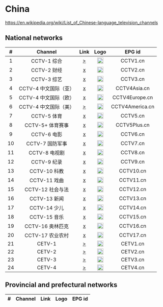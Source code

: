 <h1>China</h1>

https://en.wikipedia.org/wiki/List_of_Chinese-language_television_channels

<h2>National networks</h2>

| #    | Channel        | Link  | Logo | EPG id |
|:----:|:--------------:|:-----:|:----:|:------:|
| 1    | CCTV-1 综合    | [>](https://cctvwbndtxy.liveplay.myqcloud.com/cctvwbnd/jzcctv1_2/index.m3u8) | <img height="20" src="https://i.imgur.com/uHU6Vc0.png"/> | CCTV1.cn |
| 2    | CCTV-2 财经    | [x](https://cctvwbcdtxyhw.liveplay.myqcloud.com/cctvwbcd/cdrmjzcctv2_1/index.m3u8) | <img height="20" src="https://i.imgur.com/6C9JEYt.png"/> | CCTV2.cn |
| 3    | CCTV-3 综艺    | [x](https://cctvwbcdtxyhw.liveplay.myqcloud.com/cctvwbcd/cdrmjzcctv3_1/index.m3u8) | <img height="20" src="https://i.imgur.com/Mh1N35D.png"/> | CCTV3.cn |
| 4    | CCTV-4 中文国际（亚） | [x](https://cctvwbcdtxyhw.liveplay.myqcloud.com/cctvwbcd/cdrmjzcctv4_1/index.m3u8) | <img height="20" src="https://i.imgur.com/ovUSVEQ.png"/> | CCTV4Asia.cn |
| 5    | CCTV-4 中文国际（欧） | [x](https://cctvwbcdtxyhw.liveplay.myqcloud.com/cctvwbcd/cdrmjzcctveurope_1/index.m3u8) | <img height="20" src="https://i.imgur.com/kx8metk.png"/> | CCTV4Europe.cn |
| 6    | CCTV-4 中文国际（美） | [>](https://global.cgtn.cicc.media.caton.cloud/master/cgtn-america.m3u8) | <img height="20" src="https://i.imgur.com/1TPiRqR.png"/> | CCTV4America.cn |
| 7    | CCTV-5 体育    | [x](https://cctv5wbcdtxyhw.liveplay.myqcloud.com/cctv5wbcd/cdrmjzcctv5_1/index.m3u8) | <img height="20" src="https://i.imgur.com/Mut2omN.png"/> | CCTV5.cn |
| 8    | CCTV-5+ 体育赛事 | [x](https://cctv5wbcdtxyhw.liveplay.myqcloud.com/cctv5wbcd/cdrmjzcctv5plus_1/index.m3u8) | <img height="20" src="https://i.imgur.com/UNjmQVS.png"/> | CCTV5Plus.cn |
| 9    | CCTV-6 电影    | [x](https://cctvwbcdtxyhw.liveplay.myqcloud.com/cctvwbcd/cdrmjzcctv6_1/index.m3u8) | <img height="20" src="https://i.imgur.com/SsPN5I3.png"/> | CCTV6.cn |
| 10   | CCTV-7 国防军事 | [x](https://cctvwbcdtxyhw.liveplay.myqcloud.com/cctvwbcd/cdrmjzcctv7_1/index.m3u8) | <img height="20" src="https://i.imgur.com/GhXlUpM.png"/> | CCTV7.cn |
| 11   | CCTV-8 电视剧  | [x](https://cctvwbcdtxyhw.liveplay.myqcloud.com/cctvwbcd/cdrmjzcctv8_1/index.m3u8) | <img height="20" src="https://i.imgur.com/Qg1opg9.png"/> | CCTV8.cn |
| 12   | CCTV-9 纪录    | [x](https://cctvwbcdtxyhw.liveplay.myqcloud.com/cctvwbcd/cdrmjzcctv9_1/index.m3u8) | <img height="20" src="https://i.imgur.com/Ruyzhu5.png"/> | CCTV9.cn |
| 13   | CCTV-10 科教   | [x](https://cctvwbcdtxyhw.liveplay.myqcloud.com/cctvwbcd/cdrmjzcctv10_1/index.m3u8) | <img height="20" src="https://i.imgur.com/W8JNs1s.png"/> | CCTV10.cn |
| 14   | CCTV-11 戏曲   | [x](https://cctvwbcdtxyhw.liveplay.myqcloud.com/cctvwbcd/cdrmjzcctv11_1/index.m3u8) | <img height="20" src="https://i.imgur.com/0MeegZK.png"/> | CCTV11.cn |
| 15   | CCTV-12 社会与法 | [x](https://cctvwbcdtxyhw.liveplay.myqcloud.com/cctvwbcd/cdrmjzcctv12_1/index.m3u8) | <img height="20" src="https://i.imgur.com/gZNwF1a.png"/> | CCTV12.cn |
| 16   | CCTV-13 新闻   | [x](https://cctvwbcdtxyhw.liveplay.myqcloud.com/cctvwbcd/cdrmjzcctv13_1/index.m3u8) | <img height="20" src="https://i.imgur.com/pPO8uJN.png"/> | CCTV13.cn |
| 17   | CCTV-14 少儿   | [x](https://cctvwbcdtxyhw.liveplay.myqcloud.com/cctvwbcd/cdrmjzcctv14_1/index.m3u8) | <img height="20" src="https://i.imgur.com/SORrhtE.png"/> | CCTV14.cn |
| 18   | CCTV-15 音乐   | [x](https://cctvwbcdtxyhw.liveplay.myqcloud.com/cctvwbcd/cdrmjzcctv15_1/index.m3u8) | <img height="20" src="https://i.imgur.com/V9I1ZyB.png"/> | CCTV15.cn |
| 19   | CCTV-16 奥林匹克 | [x](https://cctv5wbcdtxyhw.liveplay.myqcloud.com/cctv5wbcd/cdrmjzcctv16_1/index.m3u8) | <img height="20" src="https://i.imgur.com/gaA4Cjy.png"/> | CCTV16.cn |
| 20   | CCTV-17 农业农村 | [x](https://cctvwbcdtxyhw.liveplay.myqcloud.com/cctvwbcd/cdrmjzcctv17_1/index.m3u8) | <img height="20" src="https://i.imgur.com/XMsoHut.png"/> | CCTV17.cn |
| 21   | CETV-1         | [>](http://txycsbl.centv.cn/zb/0628cetv1.m3u8) | <img height="20" src="https://i.imgur.com/AMcIAOV.png"/> | CETV1.cn |
| 22   | CETV-2         | [>](http://txycsbl.centv.cn/zb/0822cetv2.m3u8) | <img height="20" src="https://i.imgur.com/a9mvoeP.png"/> | CETV2.cn |
| 23   | CETV-3         | [>](http://txycsbl.centv.cn/zb/0822cetv3.m3u8) | <img height="20" src="https://i.imgur.com/t8o5ZKt.png"/> | CETV3.cn |
| 24   | CETV-4         | [>](http://txycsbl.centv.cn/zb/0822cetv4.m3u8) | <img height="20" src="https://i.imgur.com/BRe0ybV.png"/> | CETV4.cn |

<h2>Provincial and prefectural networks</h2>

| #    | Channel        | Link  | Logo | EPG id |
|:----:|:--------------:|:-----:|:----:|:------:|

